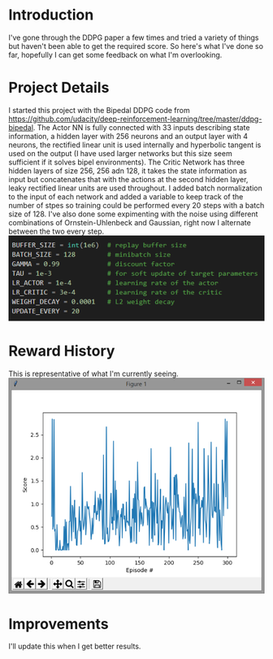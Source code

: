# Introduction
I've gone through the DDPG paper a few times and tried a variety of things but haven't been able to get the required score. So here's what I've done so far, hopefully I can get some feedback on what I'm overlooking.

# Project Details
I started this project with the Bipedal DDPG code from https://github.com/udacity/deep-reinforcement-learning/tree/master/ddpg-bipedal. The Actor NN is fully connected with 33 inputs describing state information, a hidden layer with 256 neurons and an output layer with 4 neurons, the rectified linear unit is used internally and hyperbolic tangent is used on the output (I have used larger networks but this size seem sufficient if it solves bipel environments). The Critic Network has three hidden layers of size 256, 256 adn 128, it takes the state information as input but concatenates that with the actions at the second hidden layer, leaky rectified linear units are used throughout. I added batch normalization to the input of each network and added a variable to keep track of the number of stpes so training could be performed every 20 steps with a batch size of 128. I've also done some expimenting with the noise using different combinations of Ornstein-Uhlenbeck and Gaussian, right now I alternate between the two every step. 
![Hyperparameters](images/hyper.png)

# Reward History
This is representative of what I'm currently seeing.
![Training Profile](images/training.png)

# Improvements
I'll update this when I get better results.
